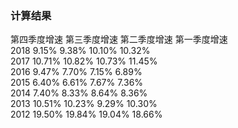 ### 计算结果 ###
第四季度增速  第三季度增速  第二季度增速  第一季度增速  
2018    9.15%        9.38%        10.10%       10.32%  
2017    10.71%       10.82%       10.73%       11.45%  
2016    9.47%        7.70%        7.15%        6.89%  
2015    6.40%        6.61%        7.67%        7.36%  
2014    7.40%        8.33%        8.64%        8.36%  
2013    10.51%       10.23%       9.29%        10.30%  
2012    19.50%       19.84%       19.04%       18.66%  
